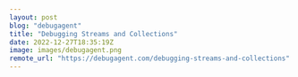 ```yaml
---
layout: post
blog: "debugagent"
title: "Debugging Streams and Collections"
date: 2022-12-27T18:35:19Z
image: images/debugagent.png
remote_url: "https://debugagent.com/debugging-streams-and-collections"
---
```

